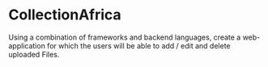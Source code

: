 # CollectionAfrica
Using a combination of frameworks and backend languages, create a web-application for which the users will be able to add / edit  and delete uploaded Files. 
